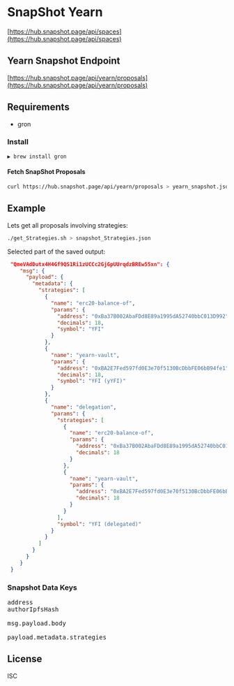 # SnapShot Yearn

[https://hub.snapshot.page/api/spaces](https://hub.snapshot.page/api/spaces)

## Yearn Snapshot Endpoint
[https://hub.snapshot.page/api/yearn/proposals](https://hub.snapshot.page/api/yearn/proposals)

## Requirements 

- gron

### Install
```
▶ brew install gron
```

#### Fetch SnapShot Proposals

```bash 
curl https://hub.snapshot.page/api/yearn/proposals > yearn_snapshot.json
```

## Example 

Lets get all proposals involving strategies:

```bash
./get_Strategies.sh > snapshot_Strategies.json
```

Selected part of the saved output:

```json
 "QmeVAdDutx4H4Gf9QS1Ri1zUCCc2GjGpUUrqdzBREw55xn": {
    "msg": {
      "payload": {
        "metadata": {
          "strategies": [
            {
              "name": "erc20-balance-of",
              "params": {
                "address": "0xBa37B002AbaFDd8E89a1995dA52740bbC013D992",
                "decimals": 18,
                "symbol": "YFI"
              }
            },
            {
              "name": "yearn-vault",
              "params": {
                "address": "0xBA2E7Fed597fd0E3e70f5130BcDbbFE06bB94fe1",
                "decimals": 18,
                "symbol": "YFI (yYFI)"
              }
            },
            {
              "name": "delegation",
              "params": {
                "strategies": [
                  {
                    "name": "erc20-balance-of",
                    "params": {
                      "address": "0xBa37B002AbaFDd8E89a1995dA52740bbC013D992",
                      "decimals": 18
                    }
                  },
                  {
                    "name": "yearn-vault",
                    "params": {
                      "address": "0xBA2E7Fed597fd0E3e70f5130BcDbbFE06bB94fe1",
                      "decimals": 18
                    }
                  }
                ],
                "symbol": "YFI (delegated)"
              }
            }
          ]
        }
      }
    }
 }
```


### Snapshot Data Keys 

<pre>
address
authorIpfsHash

msg.payload.body

payload.metadata.strategies
</pre> 


## License 

ISC
